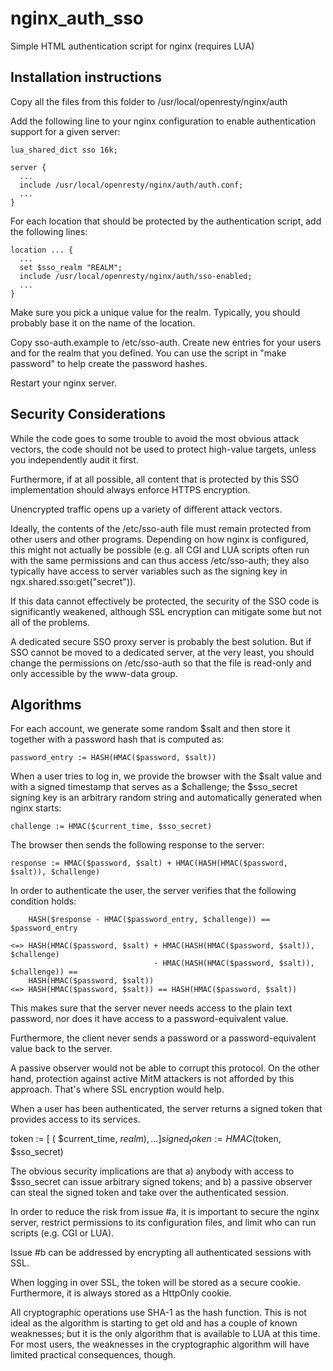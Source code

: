 nginx_auth_sso
==============

Simple HTML authentication script for nginx (requires LUA)


Installation instructions
-------------------------

Copy all the files from this folder to /usr/local/openresty/nginx/auth

Add the following line to your nginx configuration to enable
authentication support for a given server:

    lua_shared_dict sso 16k;

    server {
      ...
      include /usr/local/openresty/nginx/auth/auth.conf;
      ...
    }

For each location that should be protected by the authentication script,
add the following lines:

    location ... {
      ...
      set $sso_realm "REALM";
      include /usr/local/openresty/nginx/auth/sso-enabled;
      ...
    }

Make sure you pick a unique value for the realm. Typically, you should
probably base it on the name of the location.

Copy sso-auth.example to /etc/sso-auth. Create new entries for your
users and for the realm that you defined. You can use the script in
"make password" to help create the password hashes.

Restart your nginx server.


Security Considerations
-----------------------

While the code goes to some trouble to avoid the most obvious attack
vectors, the code should not be used to protect high-value targets,
unless you independently audit it first.

Furthermore, if at all possible, all content that is protected by this
SSO implementation should always enforce HTTPS encryption.

Unencrypted traffic opens up a variety of different attack vectors.

Ideally, the contents of the /etc/sso-auth file must remain protected
from other users and other programs.  Depending on how nginx is
configured, this might not actually be possible (e.g. all CGI and LUA
scripts often run with the same permissions and can thus access
/etc/sso-auth; they also typically have access to server variables
such as the signing key in ngx.shared.sso:get("secret")).

If this data cannot effectively be protected, the security of the SSO
code is significantly weakened, although SSL encryption can mitigate
some but not all of the problems.

A dedicated secure SSO proxy server is probably the best solution. But
if SSO cannot be moved to a dedicated server, at the very least, you
should change the permissions on /etc/sso-auth so that the file is
read-only and only accessible by the www-data group.


Algorithms
----------

For each account, we generate some random $salt and then store it
together with a password hash that is computed as:

    password_entry := HASH(HMAC($password, $salt))

When a user tries to log in, we provide the browser with the $salt
value and with a signed timestamp that serves as a $challenge; the
$sso_secret signing key is an arbitrary random string and
automatically generated when nginx starts:

    challenge := HMAC($current_time, $sso_secret)

The browser then sends the following response to the server:

    response := HMAC($password, $salt) + HMAC(HASH(HMAC($password, $salt)), $challenge)

In order to authenticate the user, the server verifies that the
following condition holds:

        HASH($response - HMAC($password_entry, $challenge)) == $password_entry

    <=> HASH(HMAC($password, $salt) + HMAC(HASH(HMAC($password, $salt)), $challenge)
                                    - HMAC(HASH(HMAC($password, $salt)), $challenge)) ==
        HASH(HMAC($password, $salt))
    <=> HASH(HMAC($password, $salt)) == HASH(HMAC($password, $salt))

This makes sure that the server never needs access to the plain text
password, nor does it have access to a password-equivalent value.

Furthermore, the client never sends a password or a password-equivalent
value back to the server.

A passive observer would not be able to corrupt this protocol. On the
other hand, protection against active MitM attackers is not afforded by
this approach. That's where SSL encryption would help.

When a user has been authenticated, the server returns a signed token
that provides access to its services.

   token := [ ( $current_time, $realm ), ... ]
   signed_token := HMAC($token, $sso_secret)

The obvious security implications are that a) anybody with access to
$sso_secret can issue arbitrary signed tokens; and b) a passive observer
can steal the signed token and take over the authenticated session.

In order to reduce the risk from issue #a, it is important to secure the
nginx server, restrict permissions to its configuration files, and limit
who can run scripts (e.g. CGI or LUA).

Issue #b can be addressed by encrypting all authenticated sessions with
SSL.

When logging in over SSL, the token will be stored as a secure cookie.
Furthermore, it is always stored as a HttpOnly cookie.

All cryptographic operations use SHA-1 as the hash function. This is not
ideal as the algorithm is starting to get old and has a couple of known
weaknesses; but it is the only algorithm that is available to LUA at
this time. For most users, the weaknesses in the cryptographic algorithm
will have limited practical consequences, though.
